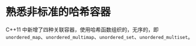 # 熟悉非标准的哈希容器

C++11 中新增了四种关联容器，使用哈希函数组织的，无序的，即 `unordered_map`、`unordered_multimap`、`unordered_set`、`unordered_multiset`。


